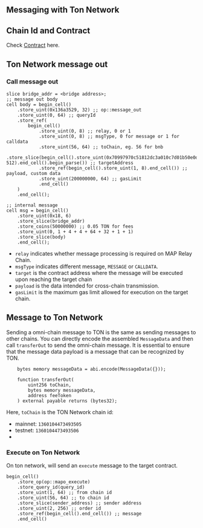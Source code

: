 ## Messaging with Ton Network

## Chain Id and Contract

Check [Contract](../deployed-omnichain-contracts.md) here.

## Ton Network message out

### Call message out

```
slice bridge_addr = <bridge address>;
;; message out body
cell body = begin_cell()
    .store_uint(0x136a3529, 32) ;; op::message_out
    .store_uint(0, 64) ;; queryId
    .store_ref(
        begin_cell()
            .store_uint(0, 8) ;; relay, 0 or 1
            .store_uint(0, 8) ;; msgType, 0 for message or 1 for calldata
            .store_uint(56, 64) ;; toChain, eg. 56 for bnb
            .store_slice(begin_cell().store_uint(0x70997970c51812dc3a010c7d01b50e0d17dc79c8, 512).end_cell().begin_parse()) ;; targetAddress
            .store_ref(begin_cell().store_uint(1, 8).end_cell()) ;; payload, custom data
            .store_uint(200000000, 64) ;; gasLimit
            .end_cell()
    )
    .end_cell();

;; internal message
cell msg = begin_cell()
    .store_uint(0x18, 6)
    .store_slice(bridge_addr)
    .store_coins(50000000) ;; 0.05 TON for fees
    .store_uint(0, 1 + 4 + 4 + 64 + 32 + 1 + 1)
    .store_slice(body)
    .end_cell();
```

- `relay` indicates whether message processing is required on MAP Relay Chain.
- `msgType` indicates different message, `MESSAGE` or `CALLDATA`.
- `target` is the contract address where the message will be executed upon reaching the target chain
- `payload` is the data intended for cross-chain transmission.
- `gasLimit` is the maximum gas limit allowed for execution on the target chain.



## Message to Ton Network

Sending a omni-chain message to TON is the same as sending messages to other chains.
You can directly encode the assembled `MessageData` and then call `transferOut` to send the omni-chain message.
It is essential to ensure that the message data payload is a message that can be recognized by TON.
```
    bytes memory messageData = abi.encode(MessageData({}));
    
    function transferOut(
        uint256 toChain,
        bytes memory messageData,
        address feeToken
    ) external payable returns (bytes32);
```

Here, `toChain` is the TON Network chain id:
- mainnet: `1360104473493505`
- testnet: `1360104473493506`
- 
### Execute on Ton Network

On ton network, will send an `execute` message to the target contract.
```
begin_cell()
    .store_op(op::mapo_execute)
    .store_query_id(query_id)
    .store_uint(1, 64) ;; from chain id
    .store_uint(56, 64) ;; to chain id
    .store_slice(sender_address) ;; sender address
    .store_uint(2, 256) ;; order id
    .store_ref(begin_cell().end_cell()) ;; message
    .end_cell()
```




